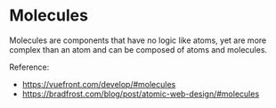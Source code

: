 # Molecules

Molecules are components that have no logic like atoms, yet are more complex than an atom and can be composed of atoms and molecules.

Reference: 
- https://vuefront.com/develop/#molecules
- https://bradfrost.com/blog/post/atomic-web-design/#molecules
